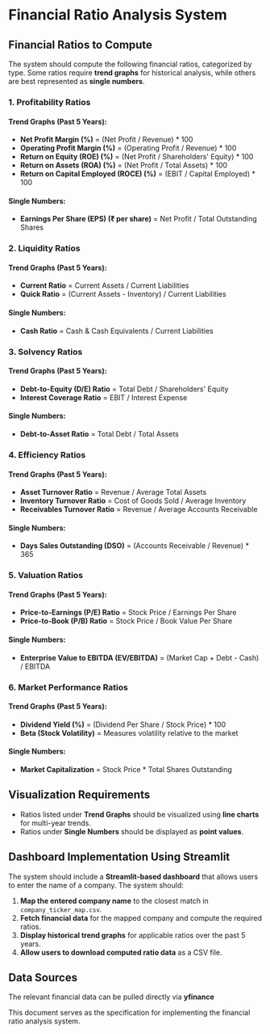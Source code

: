 # Financial Ratio Analysis System

## Financial Ratios to Compute

The system should compute the following financial ratios, categorized by type. Some ratios require **trend graphs** for historical analysis, while others are best represented as **single numbers**.

### 1. Profitability Ratios

#### Trend Graphs (Past 5 Years):

- **Net Profit Margin (%)** = (Net Profit / Revenue) \* 100
- **Operating Profit Margin (%)** = (Operating Profit / Revenue) \* 100
- **Return on Equity (ROE) (%)** = (Net Profit / Shareholders' Equity) \* 100
- **Return on Assets (ROA) (%)** = (Net Profit / Total Assets) \* 100
- **Return on Capital Employed (ROCE) (%)** = (EBIT / Capital Employed) \* 100

#### Single Numbers:

- **Earnings Per Share (EPS) (₹ per share)** = Net Profit / Total Outstanding Shares

### 2. Liquidity Ratios

#### Trend Graphs (Past 5 Years):

- **Current Ratio** = Current Assets / Current Liabilities
- **Quick Ratio** = (Current Assets - Inventory) / Current Liabilities

#### Single Numbers:

- **Cash Ratio** = Cash & Cash Equivalents / Current Liabilities

### 3. Solvency Ratios

#### Trend Graphs (Past 5 Years):

- **Debt-to-Equity (D/E) Ratio** = Total Debt / Shareholders' Equity
- **Interest Coverage Ratio** = EBIT / Interest Expense

#### Single Numbers:

- **Debt-to-Asset Ratio** = Total Debt / Total Assets

### 4. Efficiency Ratios

#### Trend Graphs (Past 5 Years):

- **Asset Turnover Ratio** = Revenue / Average Total Assets
- **Inventory Turnover Ratio** = Cost of Goods Sold / Average Inventory
- **Receivables Turnover Ratio** = Revenue / Average Accounts Receivable

#### Single Numbers:

- **Days Sales Outstanding (DSO)** = (Accounts Receivable / Revenue) \* 365

### 5. Valuation Ratios

#### Trend Graphs (Past 5 Years):

- **Price-to-Earnings (P/E) Ratio** = Stock Price / Earnings Per Share
- **Price-to-Book (P/B) Ratio** = Stock Price / Book Value Per Share

#### Single Numbers:

- **Enterprise Value to EBITDA (EV/EBITDA)** = (Market Cap + Debt - Cash) / EBITDA

### 6. Market Performance Ratios

#### Trend Graphs (Past 5 Years):

- **Dividend Yield (%)** = (Dividend Per Share / Stock Price) \* 100
- **Beta (Stock Volatility)** = Measures volatility relative to the market

#### Single Numbers:

- **Market Capitalization** = Stock Price \* Total Shares Outstanding

## Visualization Requirements

- Ratios listed under **Trend Graphs** should be visualized using **line charts** for multi-year trends.
- Ratios under **Single Numbers** should be displayed as **point values**.

## Dashboard Implementation Using Streamlit

The system should include a **Streamlit-based dashboard** that allows users to enter the name of a company. The system should:

1. **Map the entered company name** to the closest match in `company_ticker_map.csv`.
2. **Fetch financial data** for the mapped company and compute the required ratios.
3. **Display historical trend graphs** for applicable ratios over the past 5 years.
4. **Allow users to download computed ratio data** as a CSV file.

## Data Sources

The relevant financial data can be pulled directly via **yfinance**

This document serves as the specification for implementing the financial ratio analysis system.


